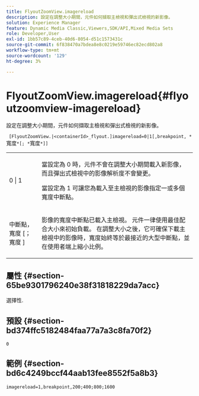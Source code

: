 ```yaml
---
title: FlyoutZoomView.imagereload
description: 設定在調整大小期間，元件如何擷取主檢視和彈出式檢視的新影像。
solution: Experience Manager
feature: Dynamic Media Classic,Viewers,SDK/API,Mixed Media Sets
role: Developer,User
exl-id: 1bb57c89-4ceb-40d6-8054-d51c1573431c
source-git-commit: 6f838470a7bdea8e8c0219e59746ec82ecd802a8
workflow-type: tm+mt
source-wordcount: '129'
ht-degree: 3%

---
```


# FlyoutZoomView.imagereload{#flyoutzoomview-imagereload}

設定在調整大小期間，元件如何擷取主檢視和彈出式檢視的新影像。

` [FlyoutZoomView.|<containerId>_flyout.]imagereload=0|1[,breakpoint, *`寬度`*[; *`寬度`*]]`

<table id="table_E314540D347D47699C04EB80D20C0721"> 
 <tbody> 
  <tr> 
   <td colname="col1"> <p> <span class="codeph"> 0 | 1 </span> </p> </td> 
   <td colname="col2"> <p>當設定為 <span class="codeph"> 0 </span>時，元件不會在調整大小期間載入新影像，而且彈出式檢視中的影像解析度不會變更。 </p> <p>當設定為 <span class="codeph"> 1 </span> 可讓您為載入至主檢視的影像指定一或多個寬度中斷點。 </p> </td> 
  </tr> 
  <tr> 
   <td colname="col1"> <p> <span class="codeph"> 中斷點， <span class="varname"> 寬度 </span>[； <span class="varname"> 寬度 </span>] </span> </p> </td> 
   <td colname="col2"> <p>影像的寬度中斷點已載入主檢視。 元件一律使用最佳配合大小來初始負載。 在調整大小之後，它可確保下載主檢視中的影像時，寬度始終等於最接近的大型中斷點，並在使用者端上縮小比例。 </p> </td> 
  </tr> 
 </tbody> 
</table>

## 屬性 {#section-65be9301796240e38f31818229da7acc}

選擇性.

## 預設 {#section-bd374ffc5182484faa77a7a3c8fa70f2}

`0`

## 範例 {#section-bd6c4249bccf44aab13fee8552f5a8b3}

`imagereload=1,breakpoint,200;400;800;1600`
